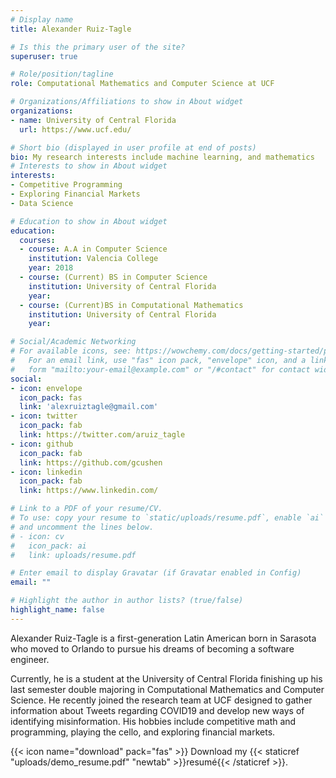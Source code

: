 ```yaml
---
# Display name
title: Alexander Ruiz-Tagle

# Is this the primary user of the site?
superuser: true

# Role/position/tagline
role: Computational Mathematics and Computer Science at UCF

# Organizations/Affiliations to show in About widget
organizations:
- name: University of Central Florida
  url: https://www.ucf.edu/

# Short bio (displayed in user profile at end of posts)
bio: My research interests include machine learning, and mathematics
# Interests to show in About widget
interests:
- Competitive Programming
- Exploring Financial Markets
- Data Science

# Education to show in About widget
education:
  courses:
  - course: A.A in Computer Science
    institution: Valencia College
    year: 2018
  - course: (Current) BS in Computer Science
    institution: University of Central Florida
    year:
  - course: (Current)BS in Computational Mathematics
    institution: University of Central Florida
    year:

# Social/Academic Networking
# For available icons, see: https://wowchemy.com/docs/getting-started/page-builder/#icons
#   For an email link, use "fas" icon pack, "envelope" icon, and a link in the
#   form "mailto:your-email@example.com" or "/#contact" for contact widget.
social:
- icon: envelope
  icon_pack: fas
  link: 'alexruiztagle@gmail.com'
- icon: twitter
  icon_pack: fab
  link: https://twitter.com/aruiz_tagle
- icon: github
  icon_pack: fab
  link: https://github.com/gcushen
- icon: linkedin
  icon_pack: fab
  link: https://www.linkedin.com/

# Link to a PDF of your resume/CV.
# To use: copy your resume to `static/uploads/resume.pdf`, enable `ai` icons in `params.toml`, 
# and uncomment the lines below.
# - icon: cv
#   icon_pack: ai
#   link: uploads/resume.pdf

# Enter email to display Gravatar (if Gravatar enabled in Config)
email: ""

# Highlight the author in author lists? (true/false)
highlight_name: false
---
```


Alexander Ruiz-Tagle is a first-generation Latin American born in Sarasota who moved to Orlando to pursue his dreams of becoming a software engineer.

Currently, he is a student at the University of Central Florida finishing up his last semester double majoring in Computational Mathematics and Computer Science. He recently joined the research team at UCF designed to gather information about Tweets regarding COVID19 and develop new ways of identifying misinformation. His hobbies include competitive math and programming, playing the cello, and exploring financial markets.

{{< icon name="download" pack="fas" >}} Download my {{< staticref "uploads/demo_resume.pdf" "newtab" >}}resumé{{< /staticref >}}.

